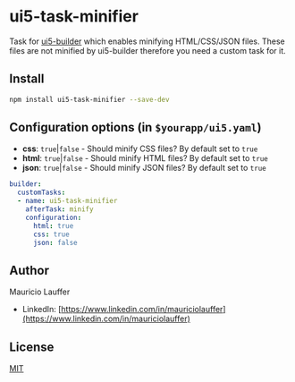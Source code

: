 # ui5-task-minifier

Task for [ui5-builder](https://github.com/SAP/ui5-builder) which enables minifying HTML/CSS/JSON files. These files are not minified by ui5-builder therefore you need a custom task for it.

## Install

```bash
npm install ui5-task-minifier --save-dev
```

## Configuration options (in `$yourapp/ui5.yaml`)

- **css**: `true`|`false` - Should minify CSS files? By default set to `true`
- **html**: `true`|`false` - Should minify HTML files? By default set to `true`
- **json**: `true`|`false` - Should minify JSON files? By default set to `true`

```yaml
builder:
  customTasks:
  - name: ui5-task-minifier
    afterTask: minify
    configuration:
      html: true
      css: true
      json: false
```

## Author

Mauricio Lauffer

- LinkedIn: [https://www.linkedin.com/in/mauriciolauffer](https://www.linkedin.com/in/mauriciolauffer)

## License

[MIT](LICENSE)
